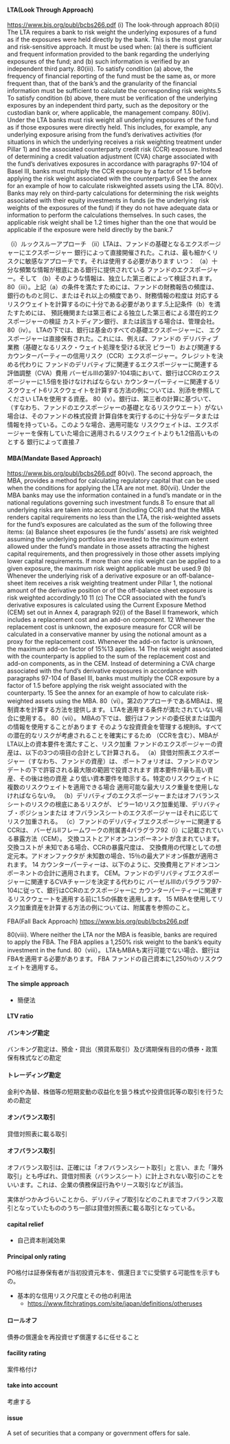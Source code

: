 #### LTA(Look Through Approach)
https://www.bis.org/publ/bcbs266.pdf
(i) The look-through approach 80(ii) The LTA requires a bank to risk weight the underlying exposures of a fund as if the exposures were held directly by the bank. This is the most granular and risk-sensitive approach. It must be used when: (a) there is sufficient and frequent information provided to the bank regarding the underlying exposures of the fund; and (b) such information is verified by an independent third party. 80(iii). To satisfy condition (a) above, the frequency of financial reporting of the fund must be the same as, or more frequent than, that of the bank’s and the granularity of the financial information must be sufficient to calculate the corresponding risk weights.5 To satisfy condition (b) above, there must be verification of the underlying exposures by an independent third party, such as the depository or the custodian bank or, where applicable, the management company. 80(iv). Under the LTA banks must risk weight all underlying exposures of the fund as if those exposures were directly held. This includes, for example, any underlying exposure arising from the fund’s derivatives activities (for situations in which the underlying receives a risk weighting treatment under Pillar 1) and the associated counterparty credit risk (CCR) exposure. Instead of determining a credit valuation adjustment (CVA) charge associated with the fund’s derivatives exposures in accordance with paragraphs 97-104 of Basel III, banks must multiply the CCR exposure by a factor of 1.5 before applying the risk weight associated with the counterparty.6 See the annex for an example of how to calculate riskweighted assets using the LTA. 80(v). Banks may rely on third-party calculations for determining the risk weights associated with their equity investments in funds (ie the underlying risk weights of the exposures of the fund) if they do not have adequate data or information to perform the calculations themselves. In such cases, the applicable risk weight shall be 1.2 times higher than the one that would be applicable if the exposure were held directly by the bank.7

（i）ルックスルーアプローチ
（ii）LTAは、ファンドの基礎となるエクスポージャーにエクスポージャー
銀行によって直接開催された。これは、最も細かくリスクに敏感なアプローチです。それは使用する必要があります
いつ：
（a）十分な頻繁な情報が根底にある銀行に提供されている
ファンドのエクスポージャー。そして
（b）そのような情報は、独立した第三者によって検証されます。
80（iii）。上記（a）の条件を満たすためには、ファンドの財務報告の頻度は、
銀行のものと同じ、またはそれ以上の頻度であり、財務情報の粒度は
対応するリスクウェイトを計算するのに十分である必要があります.5上記条件（b）を満たすためには、
預託機関または第三者による独立した第三者による潜在的エクスポージャーの検証
カストディアン銀行、または該当する場合は、管理会社。
80（iv）。 LTAの下では、銀行は基金のすべての基礎エクスポージャーに、
エクスポージャーは直接保有された。これには、例えば、ファンドの
デリバティブ業務（基礎となるリスク・ウェイト処理を受ける状況
ピラー1）および関連するカウンターパーティーの信用リスク（CCR）エクスポージャー。クレジットを決める代わりに
ファンドのデリバティブに関連するエクスポージャーに関連する評価調整（CVA）費用
バーゼルⅢの第97-104項において、銀行はCCRのエクスポージャーに1.5倍を掛けなければならない
カウンターパーティーに関連するリスクウェイト6リスクウェイトを計算する方法の例については、別添を参照してください
LTAを使用する資産。
80（v）。銀行は、第三者の計算に基づいて、
（すなわち、ファンドのエクスポージャーの基礎となるリスクウエート）がない場合は、そのファンドの株式投資
計算自体を実行するのに十分なデータまたは情報を持っている。このような場合、適用可能な
リスクウェイトは、エクスポージャーを保有していた場合に適用されるリスクウェイトよりも1.2倍高いものとする
銀行によって直接.7

#### MBA(Mandate Based Approach)
https://www.bis.org/publ/bcbs266.pdf
80(vi). The second approach, the MBA, provides a method for calculating regulatory capital that can
be used when the conditions for applying the LTA are not met. 
80(vii). Under the MBA banks may use the information contained in a fund’s mandate or in the national
regulations governing such investment funds.8 To ensure that all underlying risks are taken into account
(including CCR) and that the MBA renders capital requirements no less than the LTA, the risk-weighted
assets for the fund’s exposures are calculated as the sum of the following three items:
(a) Balance sheet exposures (ie the funds’ assets) are risk weighted assuming the underlying
portfolios are invested to the maximum extent allowed under the fund’s mandate in those
assets attracting the highest capital requirements, and then progressively in those other assets
implying lower capital requirements. If more than one risk weight can be applied to a given
exposure, the maximum risk weight applicable must be used.9
(b) Whenever the underlying risk of a derivative exposure or an off-balance-sheet item receives a
risk weighting treatment under Pillar 1, the notional amount of the derivative position or of the
off-balance sheet exposure is risk weighted accordingly.10 11
(c) The CCR associated with the fund’s derivative exposures is calculated using the Current
Exposure Method (CEM) set out in Annex 4, paragraph 92(i) of the Basel II framework, which
includes a replacement cost and an add-on component.
12 Whenever the replacement cost is
unknown, the exposure measure for CCR will be calculated in a conservative manner by using
the notional amount as a proxy for the replacement cost. Whenever the add-on factor is
unknown, the maximum add-on factor of 15%13 applies.
14 The risk weight associated with
the counterparty is applied to the sum of the replacement cost and add-on components, as in
the CEM. Instead of determining a CVA charge associated with the fund’s derivative exposures
in accordance with paragraphs 97-104 of Basel III, banks must multiply the CCR exposure by a
factor of 1.5 before applying the risk weight associated with the counterparty.
15
See the annex for an example of how to calculate risk-weighted assets using the MBA.
80（vi）。第2のアプローチであるMBAは、規制資本を計算する方法を提供します。
LTAを適用する条件が満たされていない場合に使用する。 80（vii）。 MBAの下では、銀行はファンドの委任状または国内の情報を使用することがあります
そのような投資資金を管理する規則8。すべての潜在的なリスクが考慮されることを確実にするため
（CCRを含む）、MBAがLTA以上の資本要件を満たすこと、リスク加重
ファンドのエクスポージャーの資産は、以下の3つの項目の合計として計算される。
（a）貸借対照表エクスポージャー（すなわち、ファンドの資産）は、
ポートフォリオは、ファンドのマンデートの下で許容される最大限の範囲で投資されます
資本要件が最も高い資産、その後は他の資産
より低い資本要件を暗示する。特定のリスクウェイトに複数のリスクウェイトを適用できる場合
適用可能な最大リスク重量を使用しなければならない9。
（b）デリバティブのエクスポージャーまたはオフバランスシートのリスクの根底にあるリスクが、
ピラー1のリスク加重処理、デリバティブ・ポジションまたは
オフバランスシートのエクスポージャーはそれに応じてリスク加重される。
（c）ファンドのデリバティブエクスポージャーに関連するCCRは、
バーゼルIIフレームワークの附属書4パラグラフ92（i）に記載されている暴露方法（CEM）。
交換コストとアドオンコンポーネントが含まれています。
交換コストが
未知である場合、CCRの暴露尺度は、
交換費用の代理としての想定元本。アドオンファクタが
未知数の場合、15％の最大アドオン係数が適用されます。
14
カウンターパーティーは、以下のように、交換費用とアドオンコンポーネントの合計に適用されます。
CEM。ファンドのデリバティブエクスポージャーに関連するCVAチャージを決定する代わりに
バーゼルIIIのパラグラフ97-104に従って、銀行はCCRのエクスポージャーに
カウンターパーティーに関連するリスクウェートを適用する前に1.5の係数を適用します。
15
MBAを使用してリスク加重資産を計算する方法の例については、附属書を参照のこと。

FBA(Fall Back Approach)
https://www.bis.org/publ/bcbs266.pdf

80(viii). Where neither the LTA nor the MBA is feasible, banks are required to apply the FBA. The FBA
applies a 1,250% risk weight to the bank’s equity investment in the fund.
80（viii）。 LTAもMBAも実行可能でない場合、銀行はFBAを適用する必要があります。 FBA
ファンドの自己資本に1,250％のリスクウェイトを適用する。


#### The simple approach
- 簡便法


#### LTV ratio


#### バンキング勘定
バンキング勘定は、預金・貸出（預貸系取引）及び満期保有目的の債券・政策保有株式などの勘定

#### トレーディング勘定
金利や為替、株価等の短期変動の収益化を狙う株式や投資信託等の取引を行うための勘定

#### オンバランス取引
貸借対照表に載る取引

#### オフバランス取引
オフバランス取引は、正確には「オフバランスシート取引」と言い、また「簿外取引」とも呼ばれ、貸借対照表（バランスシート）に計上されない取引のことをいいます。これは、企業の債務保証行為やリース取引などが該当。

実体がつかみづらいことから、デリバティブ取引などのこれまでオフバランス取引となっていたもののうち一部は貸借対照表に載る取引となっている。

#### capital relief
- 自己資本削減効果

#### Principal only rating
PO格付は証券保有者が当初投資元本を、償還日までに受領する可能性を示すもの。

- 基本的な信用リスク尺度とその他の利用法
  - https://www.fitchratings.com/site/japan/definitions/otheruses


#### ロールオフ
債券の償還金を再投資せず償還するに任せること

#### facility rating
案件格付け

#### take into account
考慮する

#### issue
A set of securities that a company or government offers for sale.




